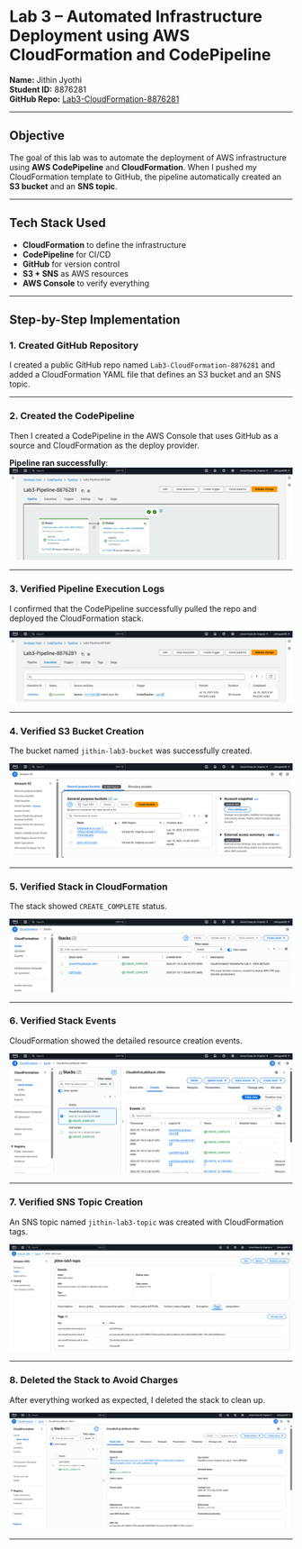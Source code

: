 # Lab 3 – Automated Infrastructure Deployment using AWS CloudFormation and CodePipeline

**Name:** Jithin Jyothi  
**Student ID:** 8876281  
**GitHub Repo:** [Lab3-CloudFormation-8876281](https://github.com/JithinJyothi95/Lab3-CloudFormation-8876281)

---

## Objective

The goal of this lab was to automate the deployment of AWS infrastructure using **AWS CodePipeline** and **CloudFormation**. When I pushed my CloudFormation template to GitHub, the pipeline automatically created an **S3 bucket** and an **SNS topic**.

---

## Tech Stack Used

- **CloudFormation** to define the infrastructure
- **CodePipeline** for CI/CD
- **GitHub** for version control
- **S3 + SNS** as AWS resources
- **AWS Console** to verify everything

---

## Step-by-Step Implementation

### 1. Created GitHub Repository

I created a public GitHub repo named `Lab3-CloudFormation-8876281` and added a CloudFormation YAML file that defines an S3 bucket and an SNS topic.

---

### 2. Created the CodePipeline

Then I created a CodePipeline in the AWS Console that uses GitHub as a source and CloudFormation as the deploy provider.

**Pipeline ran successfully**:  
![Pipeline Success](./screenshots/pipeline-success.png)

---

### 3. Verified Pipeline Execution Logs

I confirmed that the CodePipeline successfully pulled the repo and deployed the CloudFormation stack.

![Execution Logs](./screenshots/executions.png)

---

### 4. Verified S3 Bucket Creation

The bucket named `jithin-lab3-bucket` was successfully created.

![S3 Bucket](./screenshots/s3-bucket.png)

---

### 5. Verified Stack in CloudFormation

The stack showed `CREATE_COMPLETE` status.

![CloudFormation Stack](./screenshots/cloudformation-stacks.png)

---

### 6. Verified Stack Events

CloudFormation showed the detailed resource creation events.

![Stack Events](./screenshots/events.png)

---

### 7. Verified SNS Topic Creation

An SNS topic named `jithin-lab3-topic` was created with CloudFormation tags.

![SNS Topic](./screenshots/sns-topic.png)

---

### 8. Deleted the Stack to Avoid Charges

After everything worked as expected, I deleted the stack to clean up.

![Stack Deleted](./screenshots/stack-deleted.png)

---

